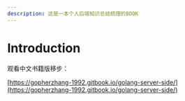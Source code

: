 ```yaml
---
description: 这是一本个人后端知识总结梳理的BOOK
---
```


# Introduction

观看中文书籍版移步：

[https://gopherzhang-1992.gitbook.io/golang-server-side/](https://gopherzhang-1992.gitbook.io/golang-server-side/)

